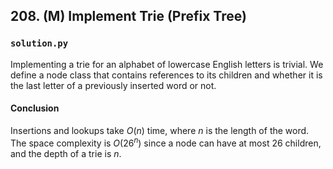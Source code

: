 ## 208. (M) Implement Trie (Prefix Tree)
### `solution.py`
Implementing a trie for an alphabet of lowercase English letters is trivial. We define a node class that contains references to its children and whether it is the last letter of a previously inserted word or not.  
  
#### Conclusion
Insertions and lookups take $O(n)$ time, where $n$ is the length of the word. The space complexity is $O(26^n)$ since a node can have at most 26 children, and the depth of a trie is $n$.  
  

